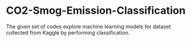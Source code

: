 # CO2-Smog-Emission-Classification
The given set of codes explore machine learning models for dataset collected from Kaggle by performing classification. 
